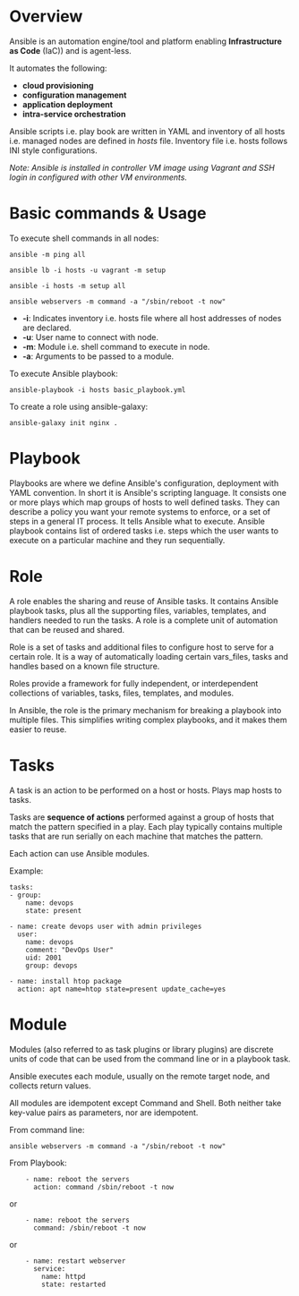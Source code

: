 
# Overview

Ansible is an automation engine/tool and platform enabling **Infrastructure as Code** (IaC)) and is agent-less.

It automates the following:

- **cloud provisioning**
- **configuration management**
- **application deployment**
- **intra-service orchestration**

Ansible scripts i.e. play book are written in YAML and inventory of all hosts i.e. managed nodes are defined in *hosts* file. Inventory file i.e. hosts follows INI style configurations.

*Note: Ansible is installed in controller VM image using Vagrant and SSH login in configured with other VM environments.*

# Basic commands & Usage

To execute shell commands in all nodes:

`ansible -m ping all`

`ansible lb -i hosts -u vagrant -m setup`

`ansible -i hosts -m setup all`

`ansible webservers -m command -a "/sbin/reboot -t now"`

- **-i**: Indicates inventory i.e. hosts file where all host addresses of nodes are declared.
- **-u**: User name to connect with node.
- **-m**: Module i.e. shell command to execute in node.
- **-a**: Arguments to be passed to a module.

To execute Ansible playbook:

`ansible-playbook -i hosts basic_playbook.yml`

To create a role using ansible-galaxy:

`ansible-galaxy init nginx .`

# Playbook

Playbooks are where we define Ansible's configuration, deployment with YAML convention. In short it is Ansible's scripting language. It consists one or more plays which map groups of hosts to well defined tasks. They can describe a policy you want your remote systems to enforce, or a set of steps in a general IT process. It tells Ansible what to execute. Ansible playbook contains list of ordered tasks i.e. steps which the user wants to execute on a particular machine and they run sequentially.

# Role

A role enables the sharing and reuse of Ansible tasks. It contains Ansible playbook tasks, plus all the supporting files, variables, templates, and handlers needed to run the tasks. A role is a complete unit of automation that can be reused and shared.

Role is a set of tasks and additional files to configure host to serve for a certain role. It is a way of automatically loading certain vars_files, tasks and handles based on a known file structure. 

Roles provide a framework for fully independent, or interdependent collections of variables, tasks, files, templates, and modules. 

In Ansible, the role is the primary mechanism for breaking a playbook into multiple files. This simplifies writing complex playbooks, and it makes them easier to reuse.



# Tasks

A task is an action to be performed on a host or hosts. Plays map hosts to tasks.

Tasks are **sequence of actions** performed against a group of hosts that match the pattern specified in a play. Each play typically contains multiple tasks that are run serially on each machine that matches the pattern.

Each action can use Ansible modules.

Example:

    tasks:
    - group:
        name: devops
        state: present
    
    - name: create devops user with admin privileges
      user: 
        name: devops
        comment: "DevOps User"
        uid: 2001
        group: devops
    
    - name: install htop package
      action: apt name=htop state=present update_cache=yes

# Module

Modules (also referred to as task plugins or library plugins) are discrete units of code that can be used from the command line or in a playbook task.

Ansible executes each module, usually on the remote target node, and collects return values.

All modules are idempotent except Command and Shell. Both neither take key-value pairs as parameters, nor are idempotent.

From command line:

`ansible webservers -m command -a "/sbin/reboot -t now"`

From Playbook:

        - name: reboot the servers
          action: command /sbin/reboot -t now

or

        - name: reboot the servers
          command: /sbin/reboot -t now

or

        - name: restart webserver
          service:
            name: httpd
            state: restarted
